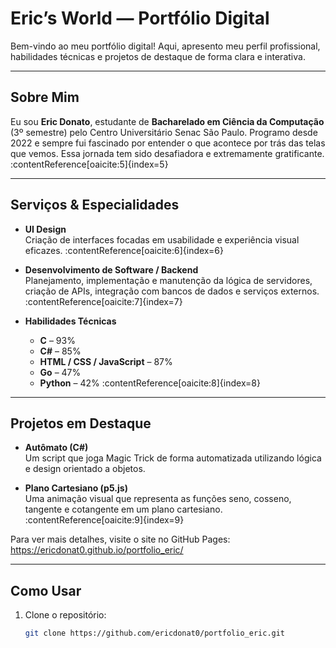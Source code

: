 # Eric’s World — Portfólio Digital

Bem-vindo ao meu portfólio digital! Aqui, apresento meu perfil profissional, habilidades técnicas e projetos de destaque de forma clara e interativa.

---

## Sobre Mim  
Eu sou **Eric Donato**, estudante de **Bacharelado em Ciência da Computação** (3º semestre) pelo Centro Universitário Senac São Paulo. Programo desde 2022 e sempre fui fascinado por entender o que acontece por trás das telas que vemos. Essa jornada tem sido desafiadora e extremamente gratificante. :contentReference[oaicite:5]{index=5}

---

## Serviços & Especialidades

- **UI Design**  
  Criação de interfaces focadas em usabilidade e experiência visual eficazes. :contentReference[oaicite:6]{index=6}

- **Desenvolvimento de Software / Backend**  
  Planejamento, implementação e manutenção da lógica de servidores, criação de APIs, integração com bancos de dados e serviços externos. :contentReference[oaicite:7]{index=7}

- **Habilidades Técnicas**  
  - **C** – 93%  
  - **C#** – 85%  
  - **HTML / CSS / JavaScript** – 87%  
  - **Go** – 47%  
  - **Python** – 42% :contentReference[oaicite:8]{index=8}

---

## Projetos em Destaque

- **Autômato (C#)**  
  Um script que joga Magic Trick de forma automatizada utilizando lógica e design orientado a objetos.
  
- **Plano Cartesiano (p5.js)**  
  Uma animação visual que representa as funções seno, cosseno, tangente e cotangente em um plano cartesiano. :contentReference[oaicite:9]{index=9}

Para ver mais detalhes, visite o site no GitHub Pages: https://ericdonat0.github.io/portfolio_eric/

---

## Como Usar

1. Clone o repositório:  
   ```bash
   git clone https://github.com/ericdonat0/portfolio_eric.git
